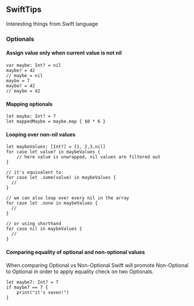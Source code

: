 ## SwiftTips
Interesting things from Swift language

### Optionals

#### Assign value only when current value is not nil
```
var maybe: Int? = nil
maybe? = 42
// maybe = nil
maybe = 7
maybe? = 42
// maybe = 42
```

#### Mapping optionals
```
let maybe: Int? = 7
let mappedMaybe = maybe.map { $0 * 6 }
```

#### Looping over non-nil values
```
let maybeValues: [Int?] = [1, 2,3,nil]
for case let value? in maybeValues {
    // here value is unwrapped, nil values are filtered out
}

// it's equivalent to:
for case let .some(value) in maybeValues {
  // 
}

// we can also loop over every nil in the array
for case let .none in maybeValues {
  // 
}

// or using shorthand
for case nil in maybeValues {
  // 
}
```

#### Comparing equality of optional and non-optional values
When comparing Optional vs Non-Optional Swift will promote Non-Optional to Optional in order to apply equality check on two Optionals.

```
let maybe7: Int? = 7
if maybe7 == 7 {
    print("it's seven!")
}
```

